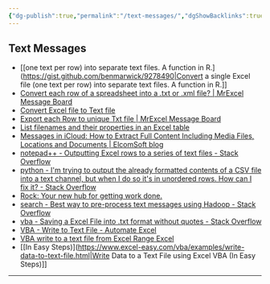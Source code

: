 ```yaml
---
{"dg-publish":true,"permalink":"/text-messages/","dgShowBacklinks":true,"dgShowLocalGraph":true}
---
```



## Text Messages
- [[one text per row) into separate text files. A function in R.](https://gist.github.com/benmarwick/9278490|Convert a single Excel file (one text per row) into separate text files. A function in R.]]
- [Convert each row of a spreadsheet into a .txt or .xml file? | MrExcel Message Board](https://www.mrexcel.com/board/threads/convert-each-row-of-a-spreadsheet-into-a-txt-or-xml-file.593439)
- [Convert Excel file to Text file](https://python-forum.io/thread-28239.html)
- [Export each Row to unique Txt file | MrExcel Message Board](https://www.mrexcel.com/board/threads/export-each-row-to-unique-txt-file.279737)
- [List filenames and their properties in an Excel table](https://www.spreadsheet1.com/list-filenames-and-their-properties-in-an-excel-table.html)
- [Messages in iCloud: How to Extract Full Content Including Media Files, Locations and Documents | ElcomSoft blog](https://blog.elcomsoft.com/2018/11/messages-in-icloud-how-to-extract-full-content-including-media-files-locations-and-documents)
- [notepad++ - Outputting Excel rows to a series of text files - Stack Overflow](https://stackoverflow.com/questions/7149539/outputting-excel-rows-to-a-series-of-text-files)
- [python - I'm trying to output the already formatted contents of a CSV file into a text channel, but when I do so it's in unordered rows. How can I fix it? - Stack Overflow](https://stackoverflow.com/questions/64321503/im-trying-to-output-the-already-formatted-contents-of-a-csv-file-into-a-text-ch)
- [Rock: Your new hub for getting work done.](https://www.rock.so/)
- [search - Best way to pre-process text messages using Hadoop - Stack Overflow](https://stackoverflow.com/questions/6543102/best-way-to-pre-process-text-messages-using-hadoop)
- [vba - Saving a Excel File into .txt format without quotes - Stack Overflow](https://stackoverflow.com/questions/11501531/saving-a-excel-file-into-txt-format-without-quotes)
- [VBA - Write to Text File - Automate Excel](https://www.automateexcel.com/vba/write-to-text-file)
- [VBA write to a text file from Excel Range Excel](https://analysistabs.com/vba/write-to-text-file-from-excel-range)
- [[In Easy Steps)](https://www.excel-easy.com/vba/examples/write-data-to-text-file.html|Write Data to a Text File using Excel VBA (In Easy Steps)]]
---